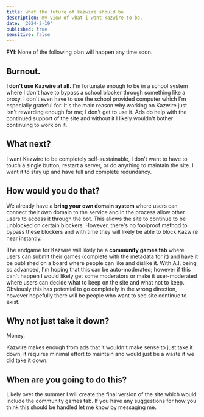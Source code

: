 ```yaml
---
title: what the future of kazwire should be.
description: my view of what i want kazwire to be.
date: '2024-2-19'
published: true
sensitive: false
---
```


**FYI**: None of the following plan will happen any time soon.

## Burnout.
**I don't use Kazwire at all.** I'm fortunate enough to be in a school system where I don't have to bypass a school blocker through something like a proxy. I don't even have to use the school provided computer which I'm especially grateful for. It's the main reason why working on Kazwire just isn't rewarding enough for me; I don't get to use it. Ads do help with the continued support of the site and without it I likely wouldn't bother continuing to work on it.

## What next?
I want Kazwire to be completely self-sustainable, I don't want to have to touch a single button, restart a server, or do anything to maintain the site. I want it to stay up and have full and complete redundancy.

## How would you do that?
We already have a **bring your own domain system** where users can connect their own domain to the service and in the process allow other users to access it through the bot. This allows the site to continue to be unblocked on certain blockers. However, there's no foolproof method to bypass these blockers and with time they will likely be able to block Kazwire near instantly.

The endgame for Kazwire will likely be a **community games tab** where users can submit their games (complete with the metadata for it) and have it be published on a board where people can like and dislike it. With A.I. being so advanced, I'm hoping that this can be auto-moderated; however if this can't happen I would likely get some moderators or make it user-moderated where users can decide what to keep on the site and what not to keep. Obviously this has potential to go completely in the wrong direction, however hopefully there will be people who want to see site continue to exist.

## Why not just take it down?
Money.

Kazwire makes enough from ads that it wouldn't make sense to just take it down, it requires minimal effort to maintain and would just be a waste if we did take it down.

## When are you going to do this?
Likely over the summer I will create the final version of the site which would include the community games tab. If you have any suggestions for how you think this should be handled let me know by messaging me.